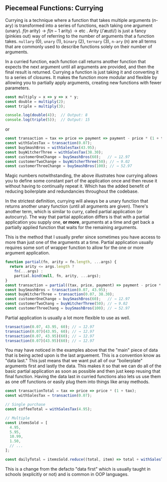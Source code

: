 ## Piecemeal Functions: Currying

Currying is a technique where a function that takes multiple arguments (_n_-ary) is transformed into a series of functions, each taking one argument (unary). $f(n\textrm{ arity})→f(n-1\textrm{ arity})→\text{etc}$ . Arity (/ˈæɹɪti/) is just a fancy (pinkies out) way of referring to the number of arguments that a function takes. `nullary` (0), `unary` (1), `binary` (2), `ternary` (3), `n-ary` (n) are all terms that are commonly used to describe functions solely on their number of arguments.

In a curried function, each function call returns another function that expects the next argument until all arguments are provided, and then the final result is returned. Currying a function is just taking it and converting it to a series of closures. It makes the function more modular and flexible by allowing you to partially apply arguments, creating new functions with fewer parameters.

```js
const multiply = x => y => x * y;
const double = multiply(2);
const triple = multiply(3);

console.log(double(4));  // Output: 8
console.log(triple(5));  // Output: 15
```

or

```js
const transaction = tax => price => payment => payment - price * (1 + tax);
const withSalesTax = transaction(0.07);
const buySmashBros = withSalesTax(43.95);
const buyWitcherThree = withSalesTax(38.30);
const customerOneChange = buySmashBros(60);   // → 12.97
const customerTwoChange = buyWitcherThree(50); // → 9.02
const customerThreeChange = buySmashBros(100); // → 52.97
```

Magic numbers notwithstanding, the above illustrates how currying allows you to define some constant part of the application once and then reuse it without having to continually repeat it. Which has the added benefit of reducing boilerplate and redundancies throughout the codebase.

In the strictest definition, currying will always be a unary function that returns another unary function (until all arguments are given). There's another term, which is similar to curry, called partial application (or autocurry). The way that partial application differs is that with a partial application you supply one, __or more__, arguments at a time and get back a partially applied function that waits for the remaining arguments.

This is the method that I usually prefer since sometimes you have access to more than just one of the arguments at a time. Partial application usually requires some sort of wrapper function to allow for the one or more argument application.

```js
function partial(fn, arity = fn.length, ...args) {
  return arity <= args.length ?
    fn(...args) :
    partial.bind(null, fn, arity, ...args);
}
const transaction = partial((tax, price, payment) => payment - price * (1 + tax));
const buySmashBros = transaction(0.07, 43.95);
const buyWitcherThree = transaction(0.07, 38.30);
const customerOneChange = buySmashBros(60);   // → 12.97
const customerTwoChang = buyWitcherThree(50); // → 9.02
const customerThreeChang = buySmashBros(100); // → 52.97
```

Partial application is usually a lot more flexible to use as well.

```js
transaction(0.07, 43.95, 60); // → 12.97
transaction(0.07)(43.95, 60); // → 12.97
transaction(0.07, 43.95)(60); // → 12.97
transaction(0.07)(43.95)(60); // → 12.97
```

You may have noticed in the examples above that the "main" piece of data that is being acted upon is the last arguement. This is a convention know as "data last." This just means that we want put all of our "boilerplate" arguments first and lastly the data. This makes it so that we can do all of the basic partial application as soon as possible and then just keep reusing that final function. Having the data last in curried functions also lets us use them as one off functions or easily plug them into things like array methods.

```js
const transactionTotal = tax => price => price * (1 + tax);
const withSalesTax = transaction(0.07);

// Single purchase
const coffeeTotal = withSalesTax(4.95);

// Multiple
const itemsSold = [
  4.95,
  5.95,
  10.99,
  1.50,
  // ...
];

const dailyTotal = itemsSold.reduce((total, item) => total + withSalesTax(item), 0);
```

This is a change from the defacto "data first" which is usually taught in schools (explicitly or not) and is common in OOP languages.

